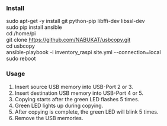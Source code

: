 ### Install
sudo apt-get -y install git python-pip libffi-dev libssl-dev  
sudo pip install ansible  
cd /home/pi  
git clone https://github.com/NABUKAT/usbcopy.git  
cd usbcopy  
ansible-playbook -i inventory_raspi site.yml --connection=local  
sudo reboot  
### Usage
1. Insert source USB memory into USB-Port 2 or 3.
2. Insert destination USB memory into USB-Port 4 or 5.
3. Copying starts after the green LED flashes 5 times.
4. Green LED lights up during copying.
5. After copying is complete, the green LED will blink 5 times.
6. Remove the USB memories.

